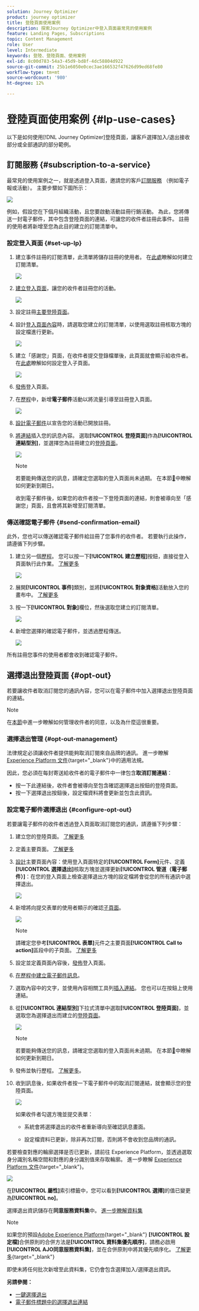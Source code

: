```yaml
---
solution: Journey Optimizer
product: journey optimizer
title: 登陸頁面使用案例
description: 探索Journey Optimizer中登入頁面最常見的使用案例
feature: Landing Pages, Subscriptions
topic: Content Management
role: User
level: Intermediate
keywords: 登陸、登陸頁面、使用案例
exl-id: 8c00d783-54a3-45d9-bd8f-4dc58804d922
source-git-commit: 25b1e6050e0cec3ae166532f47626d99ed68fe80
workflow-type: tm+mt
source-wordcount: '980'
ht-degree: 12%

---
```


# 登陸頁面使用案例 {#lp-use-cases}

以下是如何使用[!DNL Journey Optimizer]登陸頁面，讓客戶選擇加入/退出接收部分或全部通訊的部分範例。

## 訂閱服務 {#subscription-to-a-service}

最常見的使用案例之一，就是透過登入頁面，邀請您的客戶[訂閱服務](subscription-list.md) （例如電子報或活動）。 主要步驟如下圖所示：

![](assets/lp_subscription-uc.png)

例如，假設您在下個月組織活動，且您要啟動活動註冊行銷活動<!--to keep your customers that are interested updated on that event-->。 為此，您將傳送一封電子郵件，其中包含登陸頁面的連結，可讓您的收件者註冊此事件。 註冊的使用者將新增至您為此目的建立的訂閱清單中。

### 設定登入頁面 {#set-up-lp}

1. 建立事件註冊的訂閱清單，此清單將儲存註冊的使用者。 在[此處](subscription-list.md#define-subscription-list)瞭解如何建立訂閱清單。

   ![](assets/lp_subscription-uc-list.png)

1. [建立登入頁面](create-lp.md)，讓您的收件者註冊您的活動。

   ![](assets/lp_create-lp-details.png)

1. 設定註冊[主要登陸頁面](create-lp.md#configure-primary-page)。

1. 設計[登入頁面內容](design-lp.md)時，請選取您建立的訂閱清單，以使用選取註冊核取方塊的設定檔進行更新。

   ![](assets/lp_subscription-uc-lp-list.png)

1. 建立「感謝您」頁面，在收件者提交登錄檔單後，此頁面就會顯示給收件者。 在[此處](create-lp.md#configure-subpages)瞭解如何設定登入子頁面。

   ![](assets/lp_subscription-uc-thanks.png)

1. [發佈](create-lp.md#publish)登入頁面。

1. 在[歷程](../building-journeys/journey.md)中，新增&#x200B;**電子郵件**&#x200B;活動以將流量引導至註冊登入頁面。

   ![](assets/lp_subscription-uc-journey.png)

1. [設計電子郵件](../email/get-started-email-design.md)以宣告您的活動已開放註冊。

1. [將連結](../email/message-tracking.md#insert-links)插入您的訊息內容。 選取&#x200B;**[!UICONTROL 登陸頁面]**&#x200B;作為&#x200B;**[!UICONTROL 連結型別]**，並選擇您為註冊建立的[登陸頁面](create-lp.md#configure-primary-page)。

   ![](assets/lp_subscription-uc-link.png)

   >[!NOTE]
   >
   >若要能夠傳送您的訊息，請確定您選取的登入頁面尚未過期。 在本節[&#128279;](create-lp.md#configure-primary-page)中瞭解如何更新到期日。

   收到電子郵件後，如果您的收件者按一下登陸頁面的連結，則會被導向至「感謝您」頁面，且會將其新增至訂閱清單。

### 傳送確認電子郵件 {#send-confirmation-email}

此外，您也可以傳送確認電子郵件給註冊了您事件的收件者。 若要執行此操作，請遵循下列步驟。

1. 建立另一個[歷程](../building-journeys/journey.md)。 您可以按一下&#x200B;**[!UICONTROL 建立歷程]**&#x200B;按鈕，直接從登入頁面執行此作業。 [了解更多](create-lp.md#configure-primary-page)

   ![](assets/lp_subscription-uc-create-journey.png)

1. 展開&#x200B;**[!UICONTROL 事件]**&#x200B;類別，並將&#x200B;**[!UICONTROL 對象資格]**&#x200B;活動放入您的畫布中。 [了解更多](../building-journeys/audience-qualification-events.md)

1. 按一下&#x200B;**[!UICONTROL 對象]**&#x200B;欄位，然後選取您建立的訂閱清單。

   ![](assets/lp_subscription-uc-confirm-journey.png)

1. 新增您選擇的確認電子郵件，並透過歷程傳送。

   ![](assets/lp_subscription-uc-confirm-email.png)

所有註冊您事件的使用者都會收到確認電子郵件。

<!--The event registration's subscription list tracks the profiles who registered and you can send them targeted event updates.-->

## 選擇退出登陸頁面 {#opt-out}

若要讓收件者取消訂閱您的通訊內容，您可以在電子郵件中加入選擇退出登陸頁面的連結。

>[!NOTE]
>
>在[本節](../privacy/opt-out.md)中進一步瞭解如何管理收件者的同意，以及為什麼這很重要。

### 選擇退出管理 {#opt-out-management}

法律規定必須讓收件者提供能夠取消訂閱來自品牌的通訊。 進一步瞭解 [Experience Platform 文件](https://experienceleague.adobe.com/docs/experience-platform/privacy/regulations/overview.html?lang=zh-Hant){target="_blank"}中的適用法規。

因此，您必須在每封寄送給收件者的電子郵件中一律包含&#x200B;**取消訂閱連結**：

* 按一下此連結後，收件者會被導向至包含確認選擇退出按鈕的登陸頁面。
* 按一下選擇退出按鈕後，設定檔資料將會更新並包含此資訊。

### 設定電子郵件選擇退出 {#configure-opt-out}

若要讓電子郵件的收件者透過登入頁面取消訂閱您的通訊，請遵循下列步驟：

1. 建立您的登陸頁面。 [了解更多](create-lp.md)

1. 定義主要頁面。 [了解更多](create-lp.md#configure-primary-page)

1. [設計](design-lp.md)主要頁面內容：使用登入頁面特定的&#x200B;**[!UICONTROL Form]**&#x200B;元件、定義&#x200B;**[!UICONTROL 選擇退出]**&#x200B;核取方塊並選擇更新&#x200B;**[!UICONTROL 管道（電子郵件）]**：在您的登入頁面上檢查選擇退出方塊的設定檔將會從您的所有通訊中選擇退出。

   ![](assets/lp_opt-out-primary-lp.png)

   <!--You can also build your own landing page and host it on the third-party system of your choice.-->

1. 新增將向提交表單的使用者顯示的確認[子頁面](create-lp.md#configure-subpages)。

   ![](assets/lp_opt-out-subpage.png)

   >[!NOTE]
   >
   >請確定您參考&#x200B;**[!UICONTROL 表單]**&#x200B;元件之主要頁面&#x200B;**[!UICONTROL Call to action]**&#x200B;區段中的子頁面。 [了解更多](design-lp.md)

1. 設定並定義頁面內容後，[發佈](create-lp.md#publish)登入頁面。

1. [在歷程中建立電子郵件訊息](../email/get-started-email-design.md)。

1. 選取內容中的文字，並使用內容相關工具列[插入連結](../email/message-tracking.md#insert-links)。 您也可以在按鈕上使用連結。

1. 從&#x200B;**[!UICONTROL 連結型別]**&#x200B;下拉式清單中選取&#x200B;**[!UICONTROL 登陸頁面]**，並選取您為選擇退出而建立的[登陸頁面](create-lp.md#configure-primary-page)。

   ![](assets/lp_opt-out-landing-page.png)

   >[!NOTE]
   >
   >若要能夠傳送您的訊息，請確定您選取的登入頁面尚未過期。 在本節[&#128279;](create-lp.md#configure-primary-page)中瞭解如何更新到期日。

1. 發佈並執行歷程。 [了解更多](../building-journeys/journey.md)。

1. 收到訊息後，如果收件者按一下電子郵件中的取消訂閱連結，就會顯示您的登陸頁面。

   ![](assets/lp_opt-out-submit-form.png)

   如果收件者勾選方塊並提交表單：

   * 系統會將選擇退出的收件者重新導向至確認訊息畫面。

   * 設定檔資料已更新，除非再次訂閱，否則將不會收到您品牌的通訊。

若要檢查對應的輪廓選擇是否已更新，請前往 Experience Platform，並透過選取身分識別名稱空間和對應的身分識別值來存取輪廓。 進一步瞭解 [Experience Platform 文件](https://experienceleague.adobe.com/docs/experience-platform/profile/ui/user-guide.html?lang=zh-Hant){target="_blank"}。

![](assets/lp_opt-out-profile-choice.png)

在&#x200B;**[!UICONTROL 屬性]**&#x200B;索引標籤中，您可以看到&#x200B;**[!UICONTROL 選擇]**&#x200B;的值已變更為&#x200B;**[!UICONTROL no]**。

選擇退出資訊儲存在&#x200B;**同意服務資料集**&#x200B;中。 [進一步瞭解資料集](../data/get-started-datasets.md)

>[!NOTE]
>
>如果您的預設[Adobe Experience Platform](https://experienceleague.adobe.com/docs/experience-platform/profile/home.html?lang=zh-Hant){target="_blank"} **[!UICONTROL 設定檔]**&#x200B;合併原則的合併方法是&#x200B;**[!UICONTROL 資料集優先順序]**，請務必啟用&#x200B;**[!UICONTROL AJO同意服務資料集]**，並在合併原則中將其優先順序化。 [了解更多](https://experienceleague.adobe.com/docs/experience-platform/profile/merge-policies/ui-guide.html#dataset-precedence-profile){target="_blank"}
>
>即使未將任何批次新增至此資料集，它仍會包含選擇加入/選擇退出資訊。



**另請參閱：**

* [一鍵選擇退出](../email/email-opt-out.md#one-click-opt-out-link)
* [電子郵件標題中的選擇退出連結](../email/email-opt-out.md#unsubscribe-header)

<!--

### Other ways to opt out

You can also enable your recipients to unsubscribe whithout using landing pages.

* **One-click opt-out**

    You can add a one-click opt-out link into your email content. This will enable your recipients to quickly unsubscribe from your communications, without being redirected to a landing page where they need to confirm opting out. [Learn more](../privacy/opt-out.md#one-click-opt-out-link)

* **Unsubscribe link in header**

    If the recipients' email client supports displaying an unsubscribe link in the email header, emails sent with [!DNL Journey Optimizer] automatically include this link. [Learn more](../privacy/opt-out.md#unsubscribe-header)

////////


## Leverage landing page submission event {#leverage-lp-event}

You can use information that was submitted on a landing page to send communications to your customers. For example, if a user subscribes to a given subscription list, you can leverage that information to send an email recommending other subscription lists to that user.

To do this, you need to create an event containing the landing page submission information and use it in a journey. Follow the steps below.

1. Go to **[!UICONTROL Administration]** > **[!UICONTROL Configurations]**, and in the **[!UICONTROL Events]** section, select **[!UICONTROL Manage]**.

    ![](assets/lp_subscription-uc-configurations.png)

1. The list of events displays. Select **[!UICONTROL Create Event]**.

    ![](assets/lp_subscription-uc-create-event.png)

1. The event configuration pane opens on the right side of the screen. Configure a rule-based unitary event. [Learn more](../event/about-creating.md)

1. Define the schema: select **[!UICONTROL AJO Email Tracking Experience Event Schema v.1]** (available by default in [!DNL Journey Optimizer]).

    ![](assets/lp_subscription-uc-event-schema.png)

1. In the **[!UICONTROL Fields]** section, select the following elements:

    * **[!UICONTROL _experience]** > **[!UICONTROL customerJourneyManagement]** > **[!UICONTROL messageInteraction]** > **[!UICONTROL Interaction Type]**
    
    * **[!UICONTROL _experience]** > **[!UICONTROL customerJourneyManagement]** > **[!UICONTROL messageInteraction]** > **[!UICONTROL Landing Page Details]** > **[!UICONTROL Landing Page ID]**

    ![](assets/lp_subscription-uc-event-fields.png)

1. Click inside the **[!UICONTROL Event ID condition]** field. Using the simple personalization editor, define the condition for the **[!UICONTROL Interaction Type]** and **[!UICONTROL Landing Page ID]** fields. This will be used by the system to identify the events that will trigger your journey.

    ![](assets/lp_subscription-uc-event-id-condition.png)

    >[!NOTE]
    >
    >To find the landing page ID, you can insert the landing page as a link into an email and select the source code from the contextual toolbar to display the landing page information.
    >
    >![](assets/lp_subscription-uc-lp-id.png)

1. Save your changes.

1. Create a [journey](../building-journeys/journey.md). You can do it directly from the landing page by clicking the **[!UICONTROL Create journey]** button. Learn more [here](create-lp.md#configure-primary-page)

    ![](assets/lp_subscription-uc-event-create-journey.png)

1. In the journey, unfold the **[!UICONTROL Events]** category and drop the event that you created into the canvas. Learn more [here](../building-journeys/audience-qualification-events.md)

    ![](assets/lp_subscription-uc-journey-event.png)

1. Unfold the **[!UICONTROL Actions]** category and drop an email action into the canvas.

    ![](assets/lp_subscription-uc-journey-email.png)

///How do you use the information from the event to send an email to the users? -->
